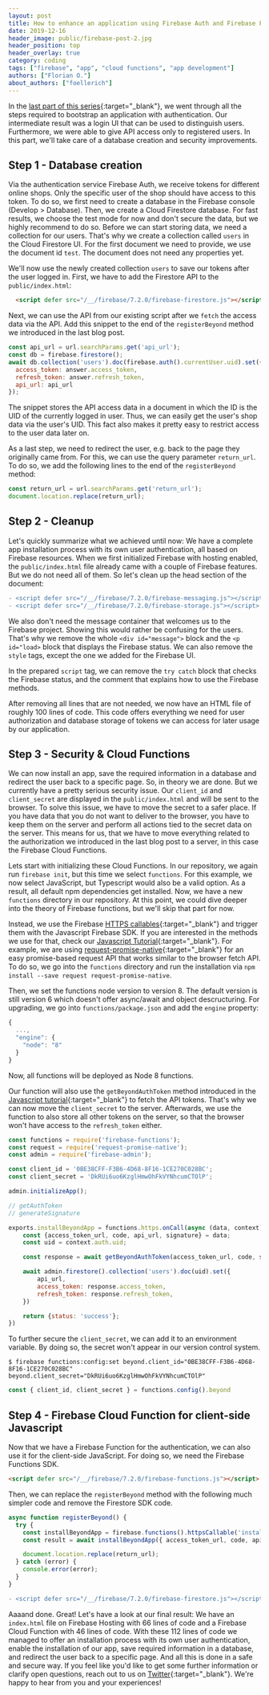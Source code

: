 ```yaml
---
layout: post
title: How to enhance an application using Firebase Auth and Firebase Functions
date: 2019-12-16
header_image: public/firebase-post-2.jpg
header_position: top
header_overlay: true
category: coding
tags: ["firebase", "app", "cloud functions", "app development"]
authors: ["Florian O."]
about_authors: ["foellerich"]
---
```


In the [last part of this series](/blog/coding/how-to-bootstrap-an-application-with-authentication-using-firebase/){:target="_blank"}, we went through all the steps required to bootstrap an application with authentication.
Our intermediate result was a login UI that can be used to distinguish users.
Furthermore, we were able to give API access only to registered users.
In this part, we'll take care of a database creation and security improvements.

## Step 1 - Database creation

Via the authentication service Firebase Auth, we receive tokens for different online shops.
Only the specific user of the shop should have access to this token.
To do so, we first need to create a database in the Firebase console (Develop > Database).
Then, we create a Cloud Firestore database.
For fast results, we choose the test mode for now and don't secure the data, but we highly recommend to do so.
Before we can start storing data, we need a collection for our users.
That's why we create a collection called `users` in the Cloud Firestore UI.
For the first document we need to provide, we use the document id `test`.
The document does not need any properties yet.

We'll now use the newly created collection `users` to save our tokens after the user logged in.
First, we have to add the Firestore API to the `public/index.html`:

```html
  <script defer src="/__/firebase/7.2.0/firebase-firestore.js"></script>
```

Next, we can use the API from our existing script after we `fetch` the access data via the API.
Add this snippet to the end of the `registerBeyond` method we introduced in the last blog post.

```javascript
const api_url = url.searchParams.get('api_url');
const db = firebase.firestore();
await db.collection('users').doc(firebase.auth().currentUser.uid).set({
  access_token: answer.access_token,
  refresh_token: answer.refresh_token,
  api_url: api_url
});
```

The snippet stores the API access data in a document in which the ID is the UID of the currently logged in user.
Thus, we can easily get the user's shop data via the user's UID.
This fact also makes it pretty easy to restrict access to the user data later on.

As a last step, we need to redirect the user, e.g. back to the page they originally came from.
For this, we can use the query parameter `return_url`.
To do so, we add the following lines to the end of the `registerBeyond` method:

```javascript
const return_url = url.searchParams.get('return_url');
document.location.replace(return_url);
```

## Step 2 - Cleanup

Let's quickly summarize what we achieved until now: We have a complete app installation process with its own user authentication, all based on Firebase resources.
When we first initialized Firebase with hosting enabled, the `public/index.html` file already came with a couple of Firebase features.
But we do not need all of them.
So let's clean up the head section of the document:

```diff
- <script defer src="/__/firebase/7.2.0/firebase-messaging.js"></script>
- <script defer src="/__/firebase/7.2.0/firebase-storage.js"></script>
```

We also don't need the message container that welcomes us to the Firebase project.
Showing this would rather be confusing for the users.
That's why we remove the whole `<div id="message">` block and the `<p id="load>` block that displays the Firebase status.
We can also remove the `style` tags, except the one we added for the Firebase UI.

In the prepared `script` tag, we can remove the `try catch` block that checks the Firebase status, and the comment that explains how to use the Firebase methods.

After removing all lines that are not needed, we now have an HTML file of roughly 100 lines of code.
This code offers everything we need for user authorization and database storage of tokens we can access for later usage by our application.

## Step 3 - Security & Cloud Functions

We can now install an app, save the required information in a database and redirect the user back to a specific page.
So, in theory we are done.
But we currently have a pretty serious security issue.
Our `client_id` and `client_secret` are displayed in the `public/index.html` and will be sent to the browser.
To solve this issue, we have to move the secret to a safer place.
If you have data that you do not want to deliver to the browser, you have to keep them on the server and perform all actions tied to the secret data on the server.
This means for us, that we have to move everything related to the authorization we introduced in the last blog post to a server, in this case the Firebase Cloud Functions.

Lets start with initializing these Cloud Functions.
In our repository, we again run `firebase init`, but this time we select `functions`.
For this example, we now select JavaScript, but Typescript would also be a valid option.
As a result, all default npm dependencies get installed.
Now, we have a new `functions` directory in our repository.
At this point, we could dive deeper into the theory of Firebase functions, but we'll skip that part for now.

Instead, we use the Firebase [HTTPS callables](https://firebase.google.com/docs/functions/callable){:target="_blank"} and trigger them with the Javascript Firebase SDK.
If you are interested in the methods we use for that, check our [Javascript Tutorial](http://docs.beyondshop.cloud/#_tutorial_javascript){:target="_blank"}.
For example, we are using [request-promise-native](https://github.com/request/request-promise-native){:target="_blank"} for an easy promise-based request API that works similar to the browser fetch API.
To do so, we go into the `functions` directory and run the installation via `npm install --save request request-promise-native`.

Then, we set the functions node version to version 8.
The default version is still version 6 which doesn't offer async/await and object descructuring.
For upgrading, we go into `functions/package.json` and add the `engine` property:

```javascript
{
  ...,
  "engine": {
    "node": "8"
  }
}
```

Now, all functions will be deployed as Node 8 functions.

Our function will also use the `getBeyondAuthToken` method introduced in the [Javascript tutorial](http://docs.beyondshop.cloud/#_tutorial_javascript){:target="_blank"} to fetch the API tokens.
That's why we can now move the `client_secret` to the server.
Afterwards, we use the function to also store all other tokens on the server, so that the browser won't have access to the `refresh_token` either.

```javascript
const functions = require('firebase-functions');
const request = require('request-promise-native');
const admin = require('firebase-admin');

const client_id = '0BE38CFF-F3B6-4D68-8F16-1CE270C028BC';
const client_secret = 'DkRUi6uo6KzglHmwOhFkVYNhcumCTOlP';

admin.initializeApp();

// getAuthToken
// generateSignature

exports.installBeyondApp = functions.https.onCall(async (data, context) => {
    const {access_token_url, code, api_url, signature} = data;
    const uid = context.auth.uid;

    const response = await getBeyondAuthToken(access_token_url, code, signature, client_id, client_secret);

    await admin.firestore().collection('users').doc(uid).set({
        api_url,
        access_token: response.access_token,
        refresh_token: response.refresh_token,
    })

    return {status: 'success'};
})
```

To further secure the `client_secret`, we can add it to an environment variable.
By doing so, the secret won't appear in our version control system.

```
$ firebase functions:config:set beyond.client_id="0BE38CFF-F3B6-4D68-8F16-1CE270C028BC" beyond.client_secret="DkRUi6uo6KzglHmwOhFkVYNhcumCTOlP"
```

```javascript
const { client_id, client_secret } = functions.config().beyond
```

## Step 4 - Firebase Cloud Function for client-side Javascript

Now that we have a Firebase Function for the authentication, we can also use it for the client-side JavaScript.
For doing so, we need the Firebase Functions SDK.

```html
<script defer src="/__/firebase/7.2.0/firebase-functions.js"></script>
```

Then, we can replace the `registerBeyond` method with the following much simpler code and remove the Firestore SDK code.

```javascript
async function registerBeyond() {
  try {
    const installBeyondApp = firebase.functions().httpsCallable('installBeyondApp');
    const result = await installBeyondApp({ access_token_url, code, api_url });

    document.location.replace(return_url);
  } catch (error) {
    console.error(error);
  }
}
```

```diff
- <script defer src="/__/firebase/7.2.0/firebase-firestore.js"></script>
```

Aaaand done.
Great!
Let's have a look at our final result: We have an `index.html` file on Firebase Hosting with 66 lines of code and a Firebase Cloud Function with 46 lines of code.
With these 112 lines of code we managed to offer an installation process with its own user authentication, enable the installation of our app, save required information in a database, and redirect the user back to a specific page.
And all this is done in a safe and secure way.
If you feel like you'd like to get some further information or clarify open questions, reach out to us on [Twitter](https://twitter.com/epagesdevs){:target="_blank"}.
We're happy to hear from you and your experiences!